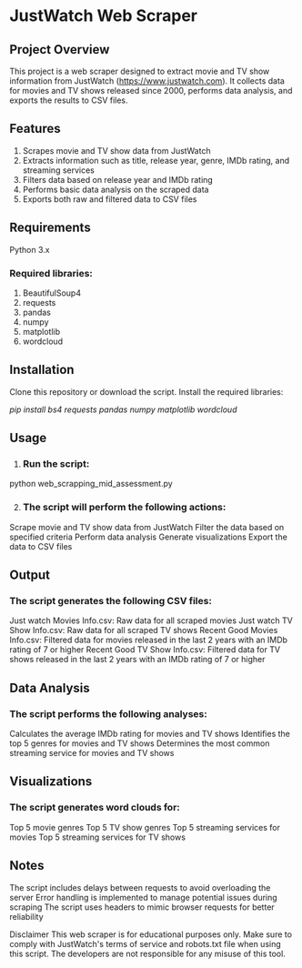 # JustWatch Web Scraper
## Project Overview
This project is a web scraper designed to extract movie and TV show information from JustWatch (https://www.justwatch.com). It collects data for movies and TV shows released since 2000, performs data analysis, and exports the results to CSV files.

## Features

1. Scrapes movie and TV show data from JustWatch
2. Extracts information such as title, release year, genre, IMDb rating, and streaming services
3. Filters data based on release year and IMDb rating
4. Performs basic data analysis on the scraped data
5. Exports both raw and filtered data to CSV files

## Requirements

Python 3.x

### Required libraries:

1. BeautifulSoup4
2. requests
3. pandas
4. numpy
5. matplotlib
6. wordcloud



## Installation

Clone this repository or download the script.
Install the required libraries:

*pip install bs4 requests pandas numpy matplotlib wordcloud*

## Usage

1. ### Run the script:

python web_scrapping_mid_assessment.py

2. ### The script will perform the following actions:

Scrape movie and TV show data from JustWatch
Filter the data based on specified criteria
Perform data analysis
Generate visualizations
Export the data to CSV files



## Output
### The script generates the following CSV files:

Just watch Movies Info.csv: Raw data for all scraped movies
Just watch TV Show Info.csv: Raw data for all scraped TV shows
Recent Good Movies Info.csv: Filtered data for movies released in the last 2 years with an IMDb rating of 7 or higher
Recent Good TV Show Info.csv: Filtered data for TV shows released in the last 2 years with an IMDb rating of 7 or higher

## Data Analysis
### The script performs the following analyses:

Calculates the average IMDb rating for movies and TV shows
Identifies the top 5 genres for movies and TV shows
Determines the most common streaming service for movies and TV shows

## Visualizations
### The script generates word clouds for:

Top 5 movie genres
Top 5 TV show genres
Top 5 streaming services for movies
Top 5 streaming services for TV shows

## Notes

The script includes delays between requests to avoid overloading the server
Error handling is implemented to manage potential issues during scraping
The script uses headers to mimic browser requests for better reliability

Disclaimer
This web scraper is for educational purposes only. Make sure to comply with JustWatch's terms of service and robots.txt file when using this script. The developers are not responsible for any misuse of this tool.
